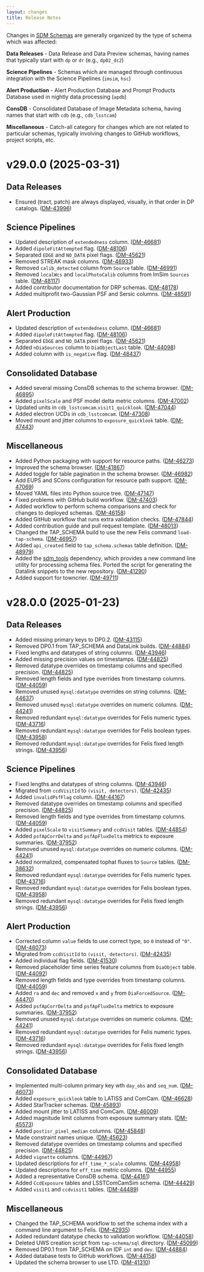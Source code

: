 ```yaml
---
layout: changes
title: Release Notes
---
```


Changes in [SDM Schemas](https://github.com/lsst/sdm_schemas) are generally organized by the type of schema which was affected:

**Data Releases** - Data Release and Data Preview schemas, having names that typically start with  `dp` or `dr` (e.g., `dp02_dc2`)

**Science Pipelines** - Schemas which are managed through continuous integration with the Science Pipelines (`imsim`, `hsc`)

**Alert Production** - Alert Production Database and Prompt Products Database used in nightly data processing (`apdb`)

**ConsDB** - Consolidated Database of Image Metadata schema, having names that start with `cdb` (e.g., `cdb_lsstcam`)

**Miscellaneous** - Catch-all category for changes which are not related to particular schemas, typically involving changes to GitHub workflows, project scripts, etc.

v29.0.0 (2025-03-31)
====================

<!--
Added changes by hand from:
git log v28.0.0.rc1..v29.0.0.rc1 --merges --pretty=format:"%h %s"
-->

Data Releases
-------------

- Ensured (tract, patch) are always displayed, visually, in that order in DP catalogs. ([DM-43996](https://jira.lsstcorp.org/browse/DM-43996))

Science Pipelines
-----------------

- Updated description of `extendedness` column. ([DM-46681](https://jira.lsstcorp.org/browse/DM-46681))
- Added `dipoleFitAttempted` flag. ([DM-48106](https://jira.lsstcorp.org/browse/DM-48106))
- Separated `EDGE` and `NO_DATA` pixel flags. ([DM-45621](https://jira.lsstcorp.org/browse/DM-45621))
- Removed STREAK mask columns. ([DM-46933](https://jira.lsstcorp.org/browse/DM-46933))
- Removed `calib_detected` column from `Source` table. ([DM-46991](https://jira.lsstcorp.org/browse/DM-46991))
- Removed `localWcs` and `localPhotoCalib` columns from ImSim `Sources` table. ([DM-48117](https://jira.lsstcorp.org/browse/DM-48117))
- Added contributor documentation for DRP schemas. ([DM-48178](https://jira.lsstcorp.org/browse/DM-48178))
- Added multiprofit two-Gaussian PSF and Sersic columns. ([DM-48591](https://jira.lsstcorp.org/browse/DM-48591))

Alert Production
----------------

- Updated description of `extendedness` column. ([DM-46681](https://jira.lsstcorp.org/browse/DM-46681))
- Added `dipoleFitAttempted` flag. ([DM-48106](https://jira.lsstcorp.org/browse/DM-48106))
- Separated `EDGE` and `NO_DATA` pixel flags. ([DM-45621](https://jira.lsstcorp.org/browse/DM-45621))
- Added `nDiaSources` column to `DiaObjectLast` table. ([DM-44098](https://jira.lsstcorp.org/browse/DM-44098))
- Added column with `is_negative` flag. ([DM-48437](https://jira.lsstcorp.org/browse/DM-48437))

Consolidated Database
---------------------

- Added several missing ConsDB schemas to the schema browser. ([DM-46895](https://jira.lsstcorp.org/browse/DM-46895))
- Added `pixelScale` and PSF model delta metric columns. ([DM-47002](https://jira.lsstcorp.org/browse/DM-47002))
- Updated units in `cdb_lsstcomcam`.`visit1_quicklook`. ([DM-47044](https://jira.lsstcorp.org/browse/DM-47044))
- Added electron UCDs in `cdb_lsstcomcam`. ([DM-47308](https://jira.lsstcorp.org/browse/DM-47308))
- Moved mount and jitter columns to `exposure_quicklook` table. ([DM-47443](https://jira.lsstcorp.org/browse/DM-47443))

Miscellaneous
-------------

- Added Python packaging with support for resource paths. ([DM-46273](https://jira.lsstcorp.org/browse/DM-46273))
- Improved the schema browser. ([DM-41867](https://jira.lsstcorp.org/browse/DM-41867))
- Added toggle for table pagination in the schema browser. ([DM-46982](https://jira.lsstcorp.org/browse/DM-46982))
- Add EUPS and SCons configuration for resource path support. ([DM-47069](https://jira.lsstcorp.org/browse/DM-47069))
- Moved YAML files into Python source tree. ([DM-47147](https://jira.lsstcorp.org/browse/DM-47147))
- Fixed problems with GitHub build workflow. ([DM-47403](https://jira.lsstcorp.org/browse/DM-47403))
- Added workflow to perform schema comparisons and check for changes to deployed schemas. ([DM-46158](https://jira.lsstcorp.org/browse/DM-46158))
- Added GitHub workflow that runs extra validation checks. ([DM-47844](https://jira.lsstcorp.org/browse/DM-47844))
- Added contribution guide and pull request template. ([DM-48013](https://jira.lsstcorp.org/browse/DM-48013))
- Changed the TAP_SCHEMA build to use the new Felis command `load-tap-schema`. ([DM-46957](https://jira.lsstcorp.org/browse/DM-46957))
- Added `api_created` field to `tap_schema.schemas` table definition. ([DM-48979](https://jira.lsstcorp.org/browse/DM-48979))
- Added the [sdm_tools](https://github.com/lsst/sdm_tools) dependency, which provides a new command line utility
  for processing schema files. Ported the script for generating the Datalink snippets to the new repository.
  ([DM-41290](https://jira.lsstcorp.org/browse/DM-41290))
- Added support for towncrier. ([DM-49711](https://jira.lsstcorp.org/browse/DM-49711))

v28.0.0 (2025-01-23)
====================

<!--
Added changes by hand from:
git log 27.0.0..28.0.0 --merges --pretty=format:"%h %s"
-->

Data Releases
-------------

- Added missing primary keys to DP0.2. ([DM-43115](https://jira.lsstcorp.org/browse/DM-43115))
- Removed DP0.1 from TAP_SCHEMA and DataLink builds. ([DM-44884](https://jira.lsstcorp.org/browse/DM-44884))
- Fixed lengths and datatypes of string columns. ([DM-43946](https://jira.lsstcorp.org/browse/DM-43946))
- Added missing precision values on timestamps. ([DM-44825](https://jira.lsstcorp.org/browse/DM-44825))
- Removed datatype overrides on timestamp columns and specified precision. ([DM-44825](https://jira.lsstcorp.org/browse/DM-44825))
- Removed length fields and type overrides from timestamp columns. ([DM-44059](https://jira.lsstcorp.org/browse/DM-44059))
- Removed unused `mysql:datatype` overrides on string columns. ([DM-44637](https://jira.lsstcorp.org/browse/DM-44637))
- Removed unused `mysql:datatype` overrides on numeric columns. ([DM-44241](https://jira.lsstcorp.org/browse/DM-44241))
- Removed redundant `mysql:datatype` overrides for Felis numeric types. ([DM-43716](https://jira.lsstcorp.org/browse/DM-43716))
- Removed redundant `mysql:datatype` overrides for Felis boolean types. ([DM-43958](https://jira.lsstcorp.org/browse/DM-43958))
- Removed redundant `mysql:datatype` overrides for Felis fixed length strings. ([DM-43956](https://jira.lsstcorp.org/browse/DM-43956))

Science Pipelines
-----------------

- Fixed lengths and datatypes of string columns. ([DM-43946](https://jira.lsstcorp.org/browse/DM-43946))
- Migrated from `ccdVisitId` to `(visit, detectors)`. ([DM-42435](https://jira.lsstcorp.org/browse/DM-42435))
- Added `invalidPsfFlag` column. ([DM-44167](https://jira.lsstcorp.org/browse/DM-44167))
- Removed datatype overrides on timestamp columns and specified precision. ([DM-44825](https://jira.lsstcorp.org/browse/DM-44825))
- Removed length fields and type overrides from timestamp columns. ([DM-44059](https://jira.lsstcorp.org/browse/DM-44059))
- Added `pixelScale` to `visitSummary` and `ccdVisit` tables. ([DM-44854](https://jira.lsstcorp.org/browse/DM-44854))
- Added `psfApCorrDelta` and `psfApFluxDelta` metrics to exposure summaries. ([DM-37952](https://jira.lsstcorp.org/browse/DM-37952))
- Removed unused `mysql:datatype` overrides on numeric columns. ([DM-44241](https://jira.lsstcorp.org/browse/DM-44241))
- Added normalized, compensated tophat fluxes to `Source` tables. ([DM-38632](https://jira.lsstcorp.org/browse/DM-38632))
- Removed redundant `mysql:datatype` overrides for Felis numeric types. ([DM-43716](https://jira.lsstcorp.org/browse/DM-43716))
- Removed redundant `mysql:datatype` overrides for Felis boolean types. ([DM-43958](https://jira.lsstcorp.org/browse/DM-43958))
- Removed redundant `mysql:datatype` overrides for Felis fixed length strings. ([DM-43956](https://jira.lsstcorp.org/browse/DM-43956))

Alert Production
----------------

- Corrected column `value` fields to use correct type, so `0` instead of `"0"`. ([DM-46073](https://jira.lsstcorp.org/browse/DM-43998))
- Migrated from `ccdVisitId` to `(visit, detectors)`. ([DM-42435](https://jira.lsstcorp.org/browse/DM-42435))
- Added individual flag fields. ([DM-41530](https://jira.lsstcorp.org/browse/DM-41530))
- Removed placeholder time series feature columns from `DiaObject` table. ([DM-44092](https://jira.lsstcorp.org/browse/DM-44092))
- Removed length fields and type overrides from timestamp columns. ([DM-44059](https://jira.lsstcorp.org/browse/DM-44059))
- Added `ra` and `dec` and removed `x` and `y` from `DiaForcedSource`. ([DM-44470](https://jira.lsstcorp.org/browse/DM-44470))
- Added `psfApCorrDelta` and `psfApFluxDelta` metrics to exposure summaries. ([DM-37952](https://jira.lsstcorp.org/browse/DM-37952))
- Removed unused `mysql:datatype` overrides on numeric columns. ([DM-44241](https://jira.lsstcorp.org/browse/DM-44241))
- Removed redundant `mysql:datatype` overrides for Felis numeric types. ([DM-43716](https://jira.lsstcorp.org/browse/DM-43716))
- Removed redundant `mysql:datatype` overrides for Felis fixed length strings. ([DM-43956](https://jira.lsstcorp.org/browse/DM-43956))

Consolidated Database
---------------------

- Implemented multi-column primary key wth `day_obs` and `seq_num`. ([DM-46073](https://jira.lsstcorp.org/browse/DM-46628))
- Added `exposure_quicklook` table to LATISS and ComCam. ([DM-46628](https://jira.lsstcorp.org/browse/DM-46628))
- Added StarTracker schemas. ([DM-45893](https://jira.lsstcorp.org/browse/DM-45893))
- Added mount jitter to LATISS and ComCam. ([DM-46009](https://jira.lsstcorp.org/browse/DM-46009))
- Added magnitude limit columns from exposure summary stats. ([DM-45573](https://jira.lsstcorp.org/browse/DM-45573))
- Added `postisr_pixel_median` columns. ([DM-45848](https://jira.lsstcorp.org/browse/DM-45848))
- Made constraint names unique. ([DM-45623](https://jira.lsstcorp.org/browse/DM-45623))
- Removed datatype overrides on timestamp columns and specified precision. ([DM-44825](https://jira.lsstcorp.org/browse/DM-44825))
- Added `vignette` columns. ([DM-44967](https://jira.lsstcorp.org/browse/DM-44967))
- Updated descriptions for `eff_time_*_scale` columns. ([DM-44958](https://jira.lsstcorp.org/browse/DM-44958))
- Updated descriptions for `eff_time` metric columns. ([DM-44955](https://jira.lsstcorp.org/browse/DM-44955))
- Added a representative ConsDB schema. ([DM-44161](https://jira.lsstcorp.org/browse/DM-44161))
- Added `CcdExposure` tables and LSSTComCamSim schema. ([DM-44429](https://jira.lsstcorp.org/browse/DM-44429))
- Added `visit1` and `ccdvisit1` tables. ([DM-44489](https://jira.lsstcorp.org/browse/DM-44489))

Miscellaneous
-------------

- Changed the TAP_SCHEMA workflow to set the schema index with a command line argument to Felis.
  ([DM-42935](https://jira.lsstcorp.org/browse/DM-42935))
- Added redundant datatype checks to validation workflow. ([DM-44058](https://jira.lsstcorp.org/browse/DM-44058))
- Deleted UWS creation script from `tap-schema/sql` directory. ([DM-45099](https://jira.lsstcorp.org/browse/DM-45099))
- Removed DP0.1 from TAP_SCHEMA on IDF `int` and `dev`. ([DM-44884](https://jira.lsstcorp.org/browse/DM-44884))
- Added database tests to GitHub workflows. ([DM-44158](https://jira.lsstcorp.org/browse/DM-44158))
- Updated the schema browser to use LTD. ([DM-41310](https://jira.lsstcorp.org/browse/DM-41310))
